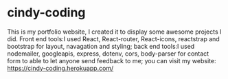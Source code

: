 # cindy-coding
This is my portfolio website, I created it to display some awesome projects I did.
Front end tools:I used React, React-router, React-icons, reactstrap and bootstrap for layout, navagation and styling;
back end tools:I used nodemailer, googleapis, express, dotenv, cors, body-parser for contact form to able to let anyone send feedback to me;
you can visit my website: https://cindy-coding.herokuapp.com/
